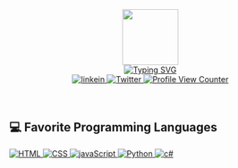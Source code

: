 <!-- intro -->
<div id="intro-img" align="center">
  <a href="#"> <img src="https://emojis.slackmojis.com/emojis/images/1531849430/4246/blob-sunglasses.gif?    1531849430" width=100> </a>
</div>

<div id="about-me" align="center">
  <a href="https://git.io/typing-svg"><img src="https://readme-typing-svg.demolab.com?  font=Shantell+Sans&duration=4000&pause=1000&background=D2FF4200&center=true&vCenter=true&width=600&lines=Welcome+to+my+Github+profile;Hello+everyone%2C+my+name+is+Abdullah;I+am+a+cyber+security+students;Here+I+am+sharing+what+I+have+learned" alt="Typing SVG" /></a>
</div>

<!-- social Media-->
<div id="social-media-badges" align="center">
  <a href="www.linkedin.com/in/abdullahancerli">
  <img src="https://img.shields.io/badge/LinkedIn-blue?style=for-the-badge&logo=linkedin&logoColor=white" alt="linkein">
  </a>
  
  <a href="https://twitter.com/Abdullahancerli">
  <img src="https://img.shields.io/badge/Twitter-blue?style=for-the-badge&logo=twitter&logoColor=white"    alt="Twitter">  
  </a>
    
  <a href="#">
  <img src="https://komarev.com/ghpvc/?username=abdullahancerli&style=for-the-badge&color=red" alt="Profile View Counter">
  </a>
</div>
<br> <br>

## 💻 Favorite Programming Languages
<p>
  <a href="#"> <img src="https://img.shields.io/badge/HTML-239120?style=flat-square&logo=html5&logoColor=white" alt="HTML">
  <a href="#"> <img src="https://img.shields.io/badge/CSS-239120?&style=fflat-square&logo=css3&logoColor=white" alt="CSS">
  <a href="#"> <img src="https://img.shields.io/badge/JavaScript-F7DF1E?style=flat-square&logo=javascript&logoColor=black" alt="javaScript">
  <a href="#"> <img src="https://img.shields.io/badge/Python-3776AB?style=flat-square&logo=python&logoColor=white " alt="Python">
  <a href="#"> <img src="https://img.shields.io/badge/C%23-239120?style=flat-square&logo=c-sharp&logoColor=white " alt="c#">
  
</p>
  




